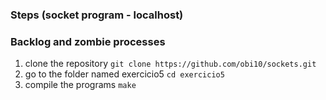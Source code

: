 ### Steps (socket program - localhost)
### Backlog and zombie processes

1. clone the repository `git clone https://github.com/obi10/sockets.git`
2. go to the folder named exercicio5 `cd exercicio5`
3. compile the programs `make`
